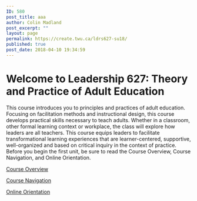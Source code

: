 ```yaml
---
ID: 580
post_title: aaa
author: Colin Madland
post_excerpt: ""
layout: page
permalink: https://create.twu.ca/ldrs627-su18/
published: true
post_date: 2018-04-10 19:34:59
---
```

<!--themify_builder_static-->

<h1>Welcome to Leadership 627: Theory and Practice of Adult Education<br/></h1>

This course introduces you to principles and practices of adult education. Focusing on facilitation methods and instructional design, this course develops practical skills necessary to teach adults. Whether in a classroom, other formal learning context or workplace, the class will explore how leaders are all teachers. This course equips leaders to facilitate transformational learning experiences that are learner-centered, supportive, well-organized and based on critical inquiry in the context of practice.
Before you begin the first unit, be sure to read the Course Overview, Course Navigation, and Online Orientation.

<a href="https://themify.me" target="_blank"> Course Overview </a>

<a href="https://themify.me"> Course Navigation </a>

<a href="https://themify.me"> Online Orientation </a><!--/themify_builder_static-->